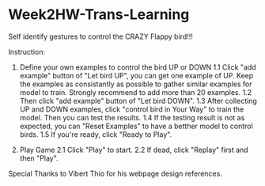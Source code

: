 # Week2HW-Trans-Learning
Self identify gestures to control the CRAZY Flappy bird!!!

Instruction:
1. Define your own examples to control the bird UP or DOWN
  1.1 Click "add example" button of "Let bird UP", you can get one example of UP. Keep the examples as consistantly as possible to gather similar examples for model to train. Strongly recommend to add more than 20 examples.
  1.2 Then click "add example" button of "Let bird DOWN".
  1.3 After collecting UP and DOWN examples, click "control bird in Your Way" to train the model. Then you can test the results.
  1.4 If the testing result is not as expected, you can "Reset Examples" to have a betther model to control birds.
  1.5 If you're ready, click "Ready to Play".
  
2. Play Game
  2.1 Click "Play" to start.
  2.2 If dead, click "Replay" first and then "Play".
  
Special Thanks to Vibert Thio for his webpage design references.
